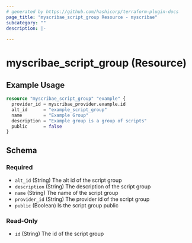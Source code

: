 ```yaml
---
# generated by https://github.com/hashicorp/terraform-plugin-docs
page_title: "myscribae_script_group Resource - myscribae"
subcategory: ""
description: |-
  
---
```


# myscribae_script_group (Resource)



## Example Usage

```terraform
resource "myscribae_script_group" "example" {
  provider_id = myscribae_provider.example.id
  alt_id      = "example_script_group"
  name        = "Example Group"
  description = "Example group is a group of scripts"
  public      = false
}
```

<!-- schema generated by tfplugindocs -->
## Schema

### Required

- `alt_id` (String) The alt id of the script group
- `description` (String) The description of the script group
- `name` (String) The name of the script group
- `provider_id` (String) The provider id of the script group
- `public` (Boolean) Is the script group public

### Read-Only

- `id` (String) The id of the script group
